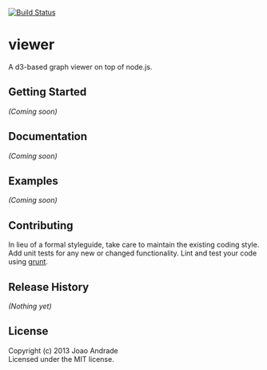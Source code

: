 [![Build Status](https://travis-ci.org/joaosa/viewer.png)](https://travis-ci.org/joaosa/viewer)

# viewer

A d3-based graph viewer on top of node.js.

## Getting Started
_(Coming soon)_

## Documentation
_(Coming soon)_

## Examples
_(Coming soon)_

## Contributing
In lieu of a formal styleguide, take care to maintain the existing coding style. Add unit tests for any new or changed functionality. Lint and test your code using [grunt](http://gruntjs.com/).

## Release History
_(Nothing yet)_

## License
Copyright (c) 2013 Joao Andrade  
Licensed under the MIT license.
